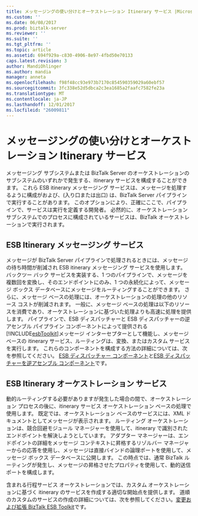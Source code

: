 ```yaml
---
title: メッセージングの使い分けとオーケストレーション Itinerary サービス |Microsoft ドキュメント
ms.custom: ''
ms.date: 06/08/2017
ms.prod: biztalk-server
ms.reviewer: ''
ms.suite: ''
ms.tgt_pltfrm: ''
ms.topic: article
ms.assetid: 694f929a-c830-4906-8e97-4fbd50e70133
caps.latest.revision: 3
author: MandiOhlinger
ms.author: mandia
manager: anneta
ms.openlocfilehash: f98f48cc93e973b7170c854590359029a60ebf57
ms.sourcegitcommit: 3fc338e52d5dbca2c3ea1685a2faafc7582fe23a
ms.translationtype: MT
ms.contentlocale: ja-JP
ms.lasthandoff: 12/01/2017
ms.locfileid: "26009811"
---
```

# <a name="choosing-between-messaging-and-orchestration-itinerary-services"></a>メッセージングの使い分けとオーケストレーション Itinerary サービス
メッセージング サブシステムまたは BizTalk Server のオーケストレーションのサブシステムのいずれかで発生する、itinerary サービスを構成することができます。 これら ESB itinerary メッセージング サービスは、メッセージを処理するように構成がおよび、(入り口または出口) は、BizTalk Server パイプラインで実行することがあります。 このオプションにより、正確にここで、パイプラインで、サービスは実行を定義する開発者。 必然的に、オーケストレーション サブシステムでのプロセスに構成されているサービスは、BizTalk オーケストレーションで実行されます。  
  
## <a name="esb-itinerary-messaging-services"></a>ESB Itinerary メッセージング サービス  
 メッセージが BizTalk Server パイプラインで処理されるときには、メッセージの待ち時間が削減され ESB itinerary メッセージング サービスを使用します。 バックツー バック サービスを実装する、1 つのパイプラインで、メッセージを複数回を変換し、そのエンドポイントにのみ、1 つの永続化によって、メッセージ ボックス データベースにメッセージをルーティングすることができます。 さらに、メッセージ ベースの処理には、オーケストレーションの処理の他のリソース コストが削減されます。 一般に、メッセージ ベースの処理は以下のリソースを消費であり、オーケストレーションに基づいた処理よりも高速に処理を提供します。 パイプラインで、ESB ディスパッチャーと ESB ディスパッチャーの逆アセンブル パイプライン コンポーネントによって提供される[!INCLUDE[esbToolkit](../includes/esbtoolkit-md.md)]メッセージ インターセプターとして機能し、メッセージ ベースの itinerary サービス、ルーティングは、変換、またはカスタム サービスを実行します。 これらのコンポーネントを構成する方法の詳細については、次を参照してください。 [ESB ディスパッチャー コンポーネント](../esb-toolkit/the-esb-dispatcher-component.md)と[ESB ディスパッチャーを逆アセンブル コンポーネント](../esb-toolkit/the-esb-dispatcher-disassemble-component.md)です。  
  
## <a name="esb-itinerary-orchestration-services"></a>ESB Itinerary オーケストレーション サービス  
 動的ルーティングする必要がありますが発生した場合の間で、オーケストレーション プロセスの後に、itinerary サービス オーケストレーション ベースの処理で使用します。 既定では、オーケストレーション ベースのサービスには、XML ドキュメントとしてメッセージが表示されます。 ルーティング オーケストレーションは、競合回避モジュール マネージャーを使用して、itinerary で識別されたエンドポイントを解決しようとしています。 アダプター マネージャーは、エンドポイントの詳細をメッセージ コンテキストに昇格するリゾルバー マネージャーからの応答を使用し、メッセージは直接バインドの論理ポートを使用して、メッセージ ボックス データベースに公開します。 この時点では、通常 BizTalk ルーティングが発生し、メッセージの昇格させたプロパティを使用して、動的送信ポートを構成します。  
  
 含まれる行程サービス オーケストレーションでは、カスタム オーケストレーションに基づく itinerary のサービスを作成する適切な開始点を提供します。 道順のカスタムのサービスの作成の詳細については、次を参照してください。[変更および拡張 BizTalk ESB Toolkit](../esb-toolkit/modifying-and-extending-the-biztalk-esb-toolkit.md)です。